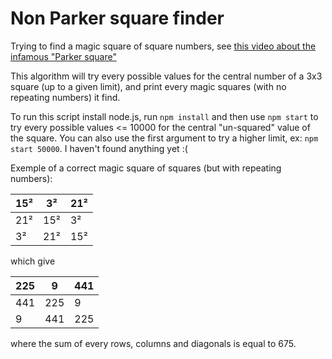 # Non Parker square finder

Trying to find a magic square of square numbers, see [this video about the infamous "Parker square"](https://www.youtube.com/watch?v=aOT_bG-vWyg)

This algorithm will try every possible values for the central number of a 3x3 square (up to a given limit), and print every magic squares (with no repeating numbers) it find.

To run this script install node.js, run `npm install` and then use `npm start` to try every possible values <= 10000 for the central "un-squared" value of the square.
You can also use the first argument to try a higher limit, ex: `npm start 50000`. I haven't found anything yet :(

Exemple of a correct magic square of squares (but with repeating numbers):

 15² |   3² |  21²
-----|------|-----
 21² |  15² |   3²
  3² |  21² |  15²

 which give

 225 |    9 |  441
-----|------|-----
 441 |  225 |    9
   9 |  441 |  225

where the sum of every rows, columns and diagonals is equal to 675.
